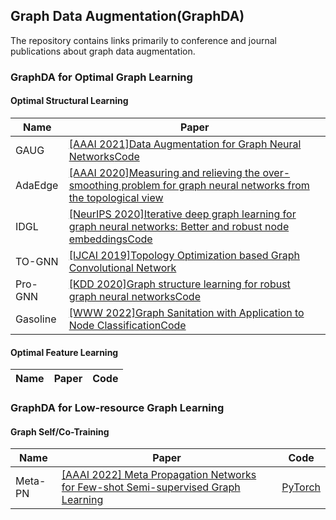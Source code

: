## Graph Data Augmentation(GraphDA)
The repository contains links primarily to conference and journal publications about graph data augmentation.

### GraphDA for Optimal Graph Learning

#### Optimal Structural Learning
|Name|Paper
|---|---|
|GAUG|[[AAAI 2021]Data Augmentation for Graph Neural Networks](https://www.aaai.org/AAAI21Papers/AAAI-10012.ZhaoT.pdf)[Code](https://github.com/zhao-tong/GAug)|
|AdaEdge|[[AAAI 2020]Measuring and relieving the over-smoothing problem for graph neural networks from the topological view](https://ojs.aaai.org/index.php/AAAI/article/download/5747/5603)|
|IDGL|[[NeurIPS 2020]Iterative deep graph learning for graph neural networks: Better and robust node embeddings](https://proceedings.neurips.cc/paper/2020/file/e05c7ba4e087beea9410929698dc41a6-Paper.pdf)[Code](https://github.com/hugochan/IDGL)|
|TO-GNN|[[IJCAI 2019]Topology Optimization based Graph Convolutional Network](https://www.ijcai.org/proceedings/2019/0563.pdf)|
|Pro-GNN|[[KDD 2020]Graph structure learning for robust graph neural networks](https://dl.acm.org/doi/pdf/10.1145/3394486.3403049)[Code](https://github.com/ChandlerBang/Pro-GNN)|
|Gasoline|[[WWW 2022]Graph Sanitation with Application to Node Classification](https://arxiv.org/pdf/2105.09384.pdf?ref=https://githubhelp.com)[Code](https://github.com/pricexu/GASOLINE)|

#### Optimal Feature Learning
|Name|Paper|Code
|---|---|---|
### GraphDA for Low-resource Graph Learning

#### Graph Self/Co-Training
|Name|Paper|Code
|---|---|---|
|Meta-PN|[[AAAI 2022] Meta Propagation Networks for Few-shot Semi-supervised Graph Learning](https://arxiv.org/pdf/2112.09810.pdf)|[PyTorch](https://github.com/kaize0409/Meta-PN)
